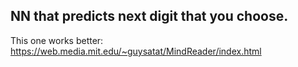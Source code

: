 
## NN that predicts next digit that you choose.

This one works better: https://web.media.mit.edu/~guysatat/MindReader/index.html

